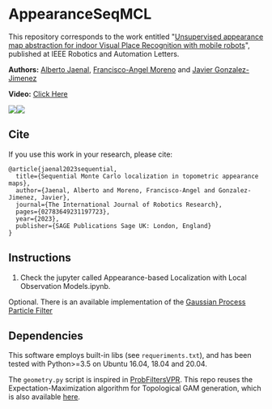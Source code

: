 # AppearanceSeqMCL
This repository corresponds to the work entitled "[Unsupervised appearance map abstraction for indoor Visual Place Recognition with mobile robots](https://ieeexplore.ieee.org/abstract/document/9808108/)", published at IEEE Robotics and Automation Letters. 


**Authors:** [Alberto Jaenal](https://mapir.isa.uma.es/mapirwebsite/?p=2022), [Francisco-Angel Moreno](https://mapir.isa.uma.es/mapirwebsite/?p=1721) and [Javier Gonzalez-Jimenez](https://mapir.isa.uma.es/mapirwebsite/?p=1536)


**Video:** [Click Here](https://youtu.be/4vkuK4_RfVQ)

![](output/Top_GAM.png)![](output/Met_GAM.png)

## Cite
If you use this work in your research, please cite:

```
@article{jaenal2023sequential,
  title={Sequential Monte Carlo localization in topometric appearance maps},
  author={Jaenal, Alberto and Moreno, Francisco-Angel and Gonzalez-Jimenez, Javier},
  journal={The International Journal of Robotics Research},
  pages={02783649231197723},
  year={2023},
  publisher={SAGE Publications Sage UK: London, England}
}
```

## Instructions

1. Check the jupyter called Appearance-based Localization with Local Observation Models.ipynb.

Optional. There is an available implementation of the [Gaussian Process Particle Filter](https://ieeexplore.ieee.org/abstract/document/7743697)

## Dependencies

This software employs built-in libs (see `requeriments.txt`), and has been tested with Python>=3.5 on Ubuntu 16.04, 18.04 and 20.04.

The `geometry.py` script is inspired in [ProbFiltersVPR](https://github.com/mingu6/ProbFiltersVPR).
This repo reuses the Expectation-Maximization algorithm for Topological GAM generation, which is also available [here](https://github.com/AlbertoJaenal/MapAbstractionVPR).